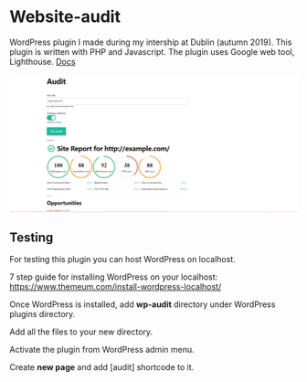 # Website-audit
WordPress plugin I made during my intership at Dublin (autumn 2019). This plugin is written with PHP and Javascript. The plugin uses Google web tool, Lighthouse. [Docs](https://developers.google.com/web/tools/lighthouse)

![alt text](https://github.com/RistomattiP/Website-audit/blob/master/wp%20plugin.PNG)

## Testing

For testing this plugin you can host WordPress on localhost.

7 step guide for installing WordPress on your localhost: https://www.themeum.com/install-wordpress-localhost/ 

Once WordPress is installed, add **wp-audit** directory under WordPress plugins directory.

Add all the files to your new directory.

Activate the plugin from WordPress admin menu.

Create **new page** and add [audit] shortcode to it.
